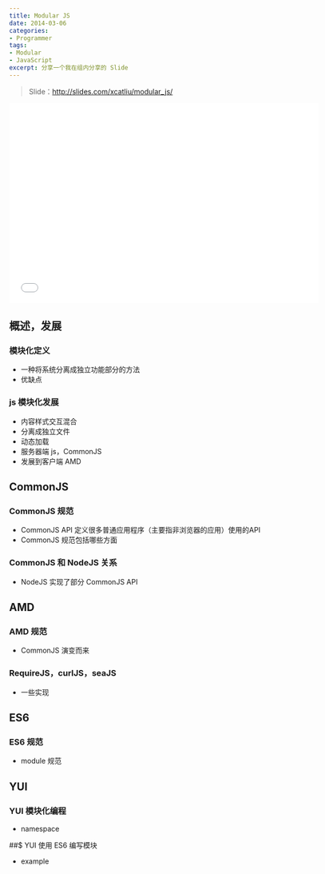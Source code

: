 ```yaml
---
title: Modular JS
date: 2014-03-06
categories:
- Programmer
tags:
- Modular
- JavaScript
excerpt: 分享一个我在组内分享的 Slide
---
```


> Slide：http://slides.com/xcatliu/modular_js/

<iframe src="//slides.com/xcatliu/modular_js/embed" width="620" height="400" scrolling="no" frameborder="0" webkitallowfullscreen mozallowfullscreen allowfullscreen></iframe>

## 概述，发展

### 模块化定义

- 一种将系统分离成独立功能部分的方法
- 优缺点

### js 模块化发展

- 内容样式交互混合
- 分离成独立文件
- 动态加载
- 服务器端 js，CommonJS
- 发展到客户端 AMD

## CommonJS

### CommonJS 规范

- CommonJS API 定义很多普通应用程序（主要指非浏览器的应用）使用的API
- CommonJS 规范包括哪些方面

### CommonJS 和 NodeJS 关系

- NodeJS 实现了部分 CommonJS API

## AMD

### AMD 规范

- CommonJS 演变而来

### RequireJS，curlJS，seaJS

- 一些实现

## ES6

### ES6 规范

- module 规范

## YUI

### YUI 模块化编程

- namespace

##$ YUI 使用 ES6 编写模块

- example
